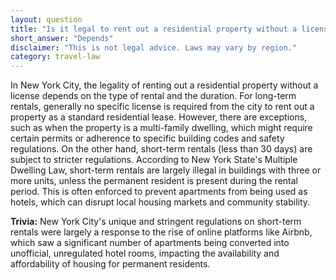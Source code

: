 ```yaml
---
layout: question
title: "Is it legal to rent out a residential property without a license in New York City?"
short_answer: "Depends"
disclaimer: "This is not legal advice. Laws may vary by region."
category: travel-law
---
```

In New York City, the legality of renting out a residential property without a license depends on the type of rental and the duration. For long-term rentals, generally no specific license is required from the city to rent out a property as a standard residential lease. However, there are exceptions, such as when the property is a multi-family dwelling, which might require certain permits or adherence to specific building codes and safety regulations. On the other hand, short-term rentals (less than 30 days) are subject to stricter regulations. According to New York State's Multiple Dwelling Law, short-term rentals are largely illegal in buildings with three or more units, unless the permanent resident is present during the rental period. This is often enforced to prevent apartments from being used as hotels, which can disrupt local housing markets and community stability.

**Trivia:** New York City's unique and stringent regulations on short-term rentals were largely a response to the rise of online platforms like Airbnb, which saw a significant number of apartments being converted into unofficial, unregulated hotel rooms, impacting the availability and affordability of housing for permanent residents.
